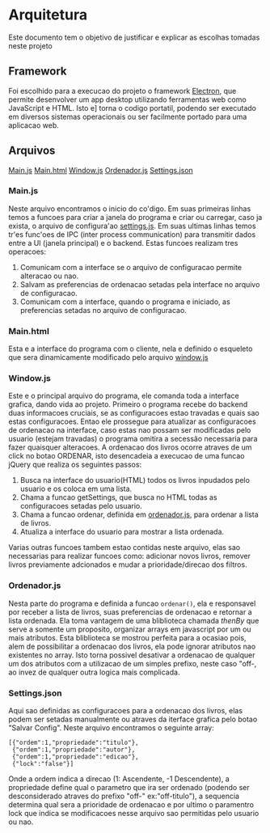 # Arquitetura 
Este documento tem o objetivo de justificar e explicar as escolhas tomadas neste projeto

## Framework
Foi escolhido para a execucao do projeto o framework [Electron](https://electronjs.org/), que permite desenvolver um app desktop utilizando ferramentas web como JavaScript e HTML. Isto e] torna o codigo portatil, podendo ser executado em diversos sistemas operacionais ou ser facilmente portado para uma aplicacao web.

## Arquivos
[Main.js](#Main.js)
[Main.html](#Main.html)
[Window.js](#Window.js)
[Ordenador.js](#Ordenador.js)
[Settings.json](#Settings.json)


### Main.js
Neste arquivo encontramos o inicio do co'digo. Em suas primeiras linhas temos a funcoes para criar a janela do programa e criar ou carregar, caso ja exista, o arquivo de configura'ao [settings.js](#Settings.js). 
Em suas ultimas linhas temos tr'es func'oes de IPC (inter process communication) para transmitir dados entre a UI (janela principal) e o backend. Estas funcoes realizam tres operacoes: 

1.  Comunicam com a interface se o arquivo de configuracao permite alteracao ou nao.
2.  Salvam as preferencias de ordenacao setadas pela interface no arquivo de configuracao.
3.  Comunicam com a interface, quando o programa e iniciado, as preferencias setadas no arquivo de configuracao.

### Main.html
Esta e a interface do programa com o cliente, nela e definido o esqueleto que sera dinamicamente modificado pelo arquivo [window.js](#Window.js)

### Window.js
Este e o principal arquivo do programa, ele comanda toda a interface grafica, dando vida ao projeto.
Primeiro o programa recebe do backend duas informacoes cruciais, se as configuracoes estao travadas e quais sao estas configuracoes. Entao ele prossegue para atualizar as configuracoes de ordenacao na interface, caso estas nao possam ser modificadas pelo usuario (estejam travadas) o programa omitira a secessão necessaria para fazer quaisquer alteracoes.
A ordenacao dos livros ocorre atraves de um click no botao ORDENAR, isto desencadeia a execucao de uma funcao jQuery que realiza os seguintes passos:

1.  Busca na interface do usuario(HTML) todos os livros inpudados pelo usuario e os coloca em uma lista.
2.  Chama a funcao getSettings, que busca no HTML todas as configuracoes setadas pelo usuario.
3.  Chama a funcao ordenar, definida em [ordenador.js](#Ordenador.js), para ordenar a lista de livros.
4.  Atualiza a interface do usuario para mostrar a lista ordenada.

Varias outras funcoes tambem estao contidas neste arquivo, elas sao necessarias para realizar funcoes como: adicionar novos livros, remover livros previamente adcionados e mudar a prioridade/direcao dos filtros.

### Ordenador.js
Nesta parte do programa e definida a funcao `ordenar()`, ela e responsavel por receber a lista de livros, suas preferencias de ordenacao e retornar a lista ordenada. Ela toma vantagem de uma bliblioteca chamada *thenBy* que serve a somente um proposito, organizar arrays em javascript por um ou mais atributos. Esta bliblioteca se mostrou perfeita para a ocasiao pois, alem de possibilitar a ordenacao dos livros, ela pode ignorar atributos nao existentes no array. Isto torna possivel desativar a ordenacao de qualquer um dos atributos com a utilizacao de um simples prefixo, neste caso "off-, ao invez de qualquer outra logica mais complicada.

### Settings.json
Aqui sao definidas as configuracoes para a ordenacao dos livros, elas podem ser setadas manualmente ou atraves da iterface grafica pelo botao "Salvar Config".
Neste arquivo encontramos o seguinte array:
```
[{"ordem":1,"propriedade":"titulo"},
 {"ordem":1,"propriedade":"autor"},
 {"ordem":1,"propriedade":"edicao"},
 {"lock":"false"}]
```
Onde a ordem indica a direcao (1: Ascendente, -1 Descendente), a propriedade define qual o parametro que ira ser ordenado (podendo ser desconsiderado atraves do prefixo "off-" ex:"off-titulo"), a sequencia determina qual sera a prioridade de ordenacao e por ultimo o paramentro lock que indica se modificacoes nesse arquivo sao permitidas pelo usuario ou nao.
